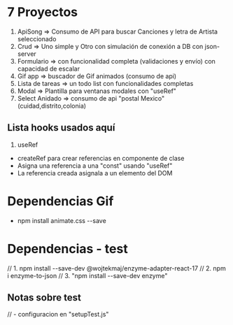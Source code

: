 # 7 Proyectos   
1. ApiSong => Consumo de API para buscar Canciones y letra de Artista seleccionado
2. Crud    => Uno simple y Otro con simulación de conexión a DB con json-server
3. Formulario => con funcionalidad completa (validaciones y envío) con capacidad de escalar 
4. Gif app => buscador de Gif animados (consumo de api)
5. Lista de tareas => un todo list con funcionalidades completas
6. Modal => Plantilla para ventanas modales con "useRef"
7. Select Anidado => consumo de api "postal Mexico" (cuidad,distrito,colonia)

## Lista hooks usados aquí
1. useRef
- createRef para crear referencias en componente de clase
- Asigna una referencia a una "const" usando "useRef"
- La referencia creada asignala a un elemento del DOM

# Dependencias Gif
- npm install animate.css --save

# Dependencias - test
// 1. npm install --save-dev @wojtekmaj/enzyme-adapter-react-17
// 2. npm i enzyme-to-json
// 3. "npm install --save-dev enzyme"

## Notas sobre test
// - configuracion en "setupTest.js"
